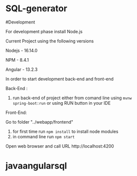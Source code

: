 # SQL-generator

#Development

For development phase install Node.js 

Current Project using the following versions 

Nodejs - 16.14.0

NPM -  8.4.1

Angular - 13.2.3

In order to start development back-end and front-end

Back-End :
1) run back-end of project either from comand line using <code>mvnw spring-boot:run</code>
or using RUN button in your IDE 

Front-End:

Go to folder "../webapp/frontend"
1) for first time run <code>npm install</code>  to install node modules
2) in command line run  <code>npm start</code> 

Open web browser and call URL  http://localhost:4200 
# javaangularsql
